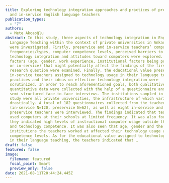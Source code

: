 ```yaml
---
title: Exploring technology integration approaches and practices of preservice
  and in-service English language teachers
publication_types:
  - "7"
authors:
  - Mete Akcaoğlu
abstract: In this study, three aspects of technology integration in English
  Language Teaching within the context of private universities in Ankara, Turkey
  were investigated. Firstly, preservice and in-service teachers’ computer usage
  frequencies/types, computer competence levels, perceived barriers to
  technology integration and attitudes toward computers were explored. Then,
  factors (age, gender, work experience, institutional factors being preservice
  or in-service) that might potentially affect the findings of the first
  research question were examined. Finally, the educational value preservice and
  in-service teachers assigned to technology usage in their language teaching
  practices and their ideas on effective technology integration were
  scrutinized. In order to reach aforementioned goals, both qualitative and
  quantitative data were collected with the help of a questionnaire and
  semi-structured face-to-face interviews. The institutions sampled in this
  study were all private universities, the infrastructure of which varied
  drastically. A total of 182 questionnaires collected from the teachers
  (in-service N=120, preservice N=62), as well as eight in-service and four
  preservice teachers were interviewed. The findings indicated that teachers
  used computers at their schools at limited frequency. It was also found that
  they indicated high levels of instructional computer usage outside the school
  and technology competence. It was also seen that age, gender and the
  institutions the teachers worked at affected their technology usage and
  competence levels. As for the educational value assigned to technology usage
  in their language teaching, the teachers indicated that …
draft: false
featured: false
image:
  filename: featured
  focal_point: Smart
  preview_only: false
date: 2021-08-11T20:44:24.445Z
---
```

